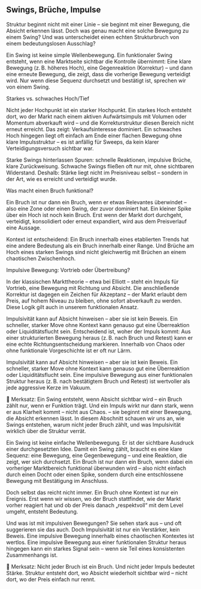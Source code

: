 ## Swings, Brüche, Impulse

Struktur beginnt nicht mit einer Linie – sie beginnt mit einer Bewegung, die Absicht erkennen lässt. Doch was genau macht eine solche Bewegung zu einem Swing? Und was unterscheidet einen echten Strukturbruch von einem bedeutungslosen Ausschlag?

Ein Swing ist keine simple Wellenbewegung. Ein funktionaler Swing entsteht, wenn eine Marktseite sichtbar die Kontrolle übernimmt: Eine klare Bewegung (z. B. höheres Hoch), eine Gegenreaktion (Korrektur) – und dann eine erneute Bewegung, die zeigt, dass die vorherige Bewegung verteidigt wird. Nur wenn diese Sequenz durchsetzt und bestätigt ist, sprechen wir von einem Swing.

Starkes vs. schwaches Hoch/Tief

Nicht jeder Hochpunkt ist ein starker Hochpunkt. Ein starkes Hoch entsteht dort, wo der Markt nach einem aktiven Aufwärtsimpuls mit Volumen oder Momentum abverkauft wird – und die Korrekturstruktur diesen Bereich nicht erneut erreicht. Das zeigt: Verkaufsinteresse dominiert. Ein schwaches Hoch hingegen liegt oft einfach am Ende einer flachen Bewegung ohne klare Impulsstruktur – es ist anfällig für Sweeps, da kein klarer Verteidigungsversuch sichtbar war.

Starke Swings hinterlassen Spuren: schnelle Reaktionen, impulsive Brüche, klare Zurückweisung. Schwache Swings fließen oft nur mit, ohne sichtbaren Widerstand. Deshalb: Stärke liegt nicht im Preisniveau selbst – sondern in der Art, wie es erreicht und verteidigt wurde.

Was macht einen Bruch funktional?

Ein Bruch ist nur dann ein Bruch, wenn er etwas Relevantes überwindet – also eine Zone oder einen Swing, der zuvor dominiert hat. Ein kleiner Spike über ein Hoch ist noch kein Bruch. Erst wenn der Markt dort durchgeht, verteidigt, konsolidiert oder erneut expandiert, wird aus dem Preisverlauf eine Aussage.

Kontext ist entscheidend: Ein Bruch innerhalb eines etablierten Trends hat eine andere Bedeutung als ein Bruch innerhalb einer Range. Und Brüche am Hoch eines starken Swings sind nicht gleichwertig mit Brüchen an einem chaotischen Zwischenhoch.

Impulsive Bewegung: Vortrieb oder Übertreibung?

In der klassischen Markttheorie – etwa bei Elliott – steht ein Impuls für Vortrieb, eine Bewegung mit Richtung und Absicht. Die anschließende Korrektur ist dagegen ein Zeichen für Akzeptanz – der Markt erlaubt dem Preis, auf hohem Niveau zu bleiben, ohne sofort abverkauft zu werden. Diese Logik gilt auch in unserem funktionalen Ansatz.

Impulsivität kann auf Absicht hinweisen – aber sie ist kein Beweis. Ein schneller, starker Move ohne Kontext kann genauso gut eine Überreaktion oder Liquiditätsflucht sein. Entscheidend ist, woher der Impuls kommt: Aus einer strukturierten Bewegung heraus (z. B. nach Bruch und Retest) kann er eine echte Richtungsentscheidung markieren. Innerhalb von Chaos oder ohne funktionale Vorgeschichte ist er oft nur Lärm.

Impulsivität kann auf Absicht hinweisen – aber sie ist kein Beweis. Ein schneller, starker Move ohne Kontext kann genauso gut eine Überreaktion oder Liquiditätsflucht sein. Eine impulsive Bewegung aus einer funktionalen Struktur heraus (z. B. nach bestätigtem Bruch und Retest) ist wertvoller als jede aggressive Kerze im Vakuum.

💬 Merksatz: Ein Swing entsteht, wenn Absicht sichtbar wird – ein Bruch zählt nur, wenn er Funktion trägt. Und ein Impuls wirkt nur dann stark, wenn er aus Klarheit kommt – nicht aus Chaos. – sie beginnt mit einer Bewegung, die Absicht erkennen lässt. In diesem Abschnitt schauen wir uns an, wie Swings entstehen, warum nicht jeder Bruch zählt, und was Impulsivität wirklich über die Struktur verrät.

Ein Swing ist keine einfache Wellenbewegung. Er ist der sichtbare Ausdruck einer durchgesetzten Idee. Damit ein Swing zählt, braucht es eine klare Sequenz: eine Bewegung, eine Gegenbewegung – und eine Reaktion, die zeigt, wer sich durchsetzt. Ein Bruch ist nur dann ein Bruch, wenn dabei ein vorheriger Marktbereich funktional überwunden wird – also nicht einfach durch einen Docht oder einen Spike, sondern durch eine entschlossene Bewegung mit Bestätigung im Anschluss.

Doch selbst das reicht nicht immer. Ein Bruch ohne Kontext ist nur ein Ereignis. Erst wenn wir wissen, wo der Bruch stattfindet, wie der Markt vorher reagiert hat und ob der Preis danach „respektvoll“ mit dem Level umgeht, entsteht Bedeutung.

Und was ist mit impulsiven Bewegungen? Sie sehen stark aus – und oft suggerieren sie das auch. Doch Impulsivität ist nur ein Verstärker, kein Beweis. Eine impulsive Bewegung innerhalb eines chaotischen Kontextes ist wertlos. Eine impulsive Bewegung aus einer funktionalen Struktur heraus hingegen kann ein starkes Signal sein – wenn sie Teil eines konsistenten Zusammenhangs ist.

💬 Merksatz: Nicht jeder Bruch ist ein Bruch. Und nicht jeder Impuls bedeutet Stärke. Struktur entsteht dort, wo Absicht wiederholt sichtbar wird – nicht dort, wo der Preis einfach nur rennt.